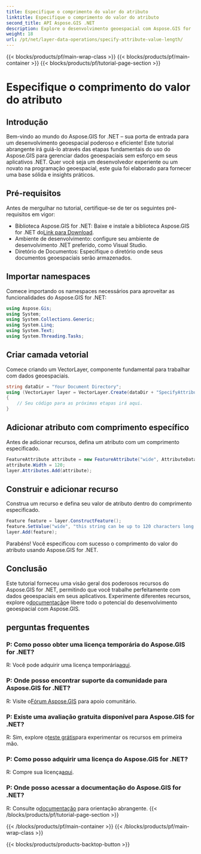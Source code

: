 ```yaml
---
title: Especifique o comprimento do valor do atributo
linktitle: Especifique o comprimento do valor do atributo
second_title: API Aspose.GIS .NET
description: Explore o desenvolvimento geoespacial com Aspose.GIS for .NET. Gerencie e manipule facilmente dados espaciais em seus aplicativos .NET.
weight: 18
url: /pt/net/layer-data-operations/specify-attribute-value-length/
---
```


{{< blocks/products/pf/main-wrap-class >}}
{{< blocks/products/pf/main-container >}}
{{< blocks/products/pf/tutorial-page-section >}}

# Especifique o comprimento do valor do atributo

## Introdução
Bem-vindo ao mundo do Aspose.GIS for .NET – sua porta de entrada para um desenvolvimento geoespacial poderoso e eficiente! Este tutorial abrangente irá guiá-lo através das etapas fundamentais do uso do Aspose.GIS para gerenciar dados geoespaciais sem esforço em seus aplicativos .NET. Quer você seja um desenvolvedor experiente ou um novato na programação geoespacial, este guia foi elaborado para fornecer uma base sólida e insights práticos.
## Pré-requisitos
Antes de mergulhar no tutorial, certifique-se de ter os seguintes pré-requisitos em vigor:
-  Biblioteca Aspose.GIS for .NET: Baixe e instale a biblioteca Aspose.GIS for .NET do[Link para Download](https://releases.aspose.com/gis/net/).
- Ambiente de desenvolvimento: configure seu ambiente de desenvolvimento .NET preferido, como Visual Studio.
- Diretório de Documentos: Especifique o diretório onde seus documentos geoespaciais serão armazenados.
## Importar namespaces
Comece importando os namespaces necessários para aproveitar as funcionalidades do Aspose.GIS for .NET:
```csharp
using Aspose.Gis;
using System;
using System.Collections.Generic;
using System.Linq;
using System.Text;
using System.Threading.Tasks;
```
## Criar camada vetorial
Comece criando um VectorLayer, componente fundamental para trabalhar com dados geoespaciais.
```csharp
string dataDir = "Your Document Directory";
using (VectorLayer layer = VectorLayer.Create(dataDir + "SpecifyAttributeValueLength_out.shp", Drivers.Shapefile))
{
    // Seu código para as próximas etapas irá aqui.
}
```
## Adicionar atributo com comprimento específico
Antes de adicionar recursos, defina um atributo com um comprimento especificado.
```csharp
FeatureAttribute attribute = new FeatureAttribute("wide", AttributeDataType.String);
attribute.Width = 120;
layer.Attributes.Add(attribute);
```
## Construir e adicionar recurso
Construa um recurso e defina seu valor de atributo dentro do comprimento especificado.
```csharp
Feature feature = layer.ConstructFeature();
feature.SetValue("wide", "this string can be up to 120 characters long now.");
layer.Add(feature);
```
Parabéns! Você especificou com sucesso o comprimento do valor do atributo usando Aspose.GIS for .NET.
## Conclusão
 Este tutorial forneceu uma visão geral dos poderosos recursos do Aspose.GIS for .NET, permitindo que você trabalhe perfeitamente com dados geoespaciais em seus aplicativos. Experimente diferentes recursos, explore o[documentação](https://reference.aspose.com/gis/net/)e libere todo o potencial do desenvolvimento geoespacial com Aspose.GIS.
## perguntas frequentes
### P: Como posso obter uma licença temporária do Aspose.GIS for .NET?
 R: Você pode adquirir uma licença temporária[aqui](https://purchase.aspose.com/temporary-license/).
### P: Onde posso encontrar suporte da comunidade para Aspose.GIS for .NET?
 R: Visite o[Fórum Aspose.GIS](https://forum.aspose.com/c/gis/33) para apoio comunitário.
### P: Existe uma avaliação gratuita disponível para Aspose.GIS for .NET?
 R: Sim, explore o[teste grátis](https://releases.aspose.com/)para experimentar os recursos em primeira mão.
### P: Como posso adquirir uma licença do Aspose.GIS for .NET?
 R: Compre sua licença[aqui](https://purchase.aspose.com/buy).
### P: Onde posso acessar a documentação do Aspose.GIS for .NET?
 R: Consulte o[documentação](https://reference.aspose.com/gis/net/) para orientação abrangente.
{{< /blocks/products/pf/tutorial-page-section >}}

{{< /blocks/products/pf/main-container >}}
{{< /blocks/products/pf/main-wrap-class >}}

{{< blocks/products/products-backtop-button >}}
